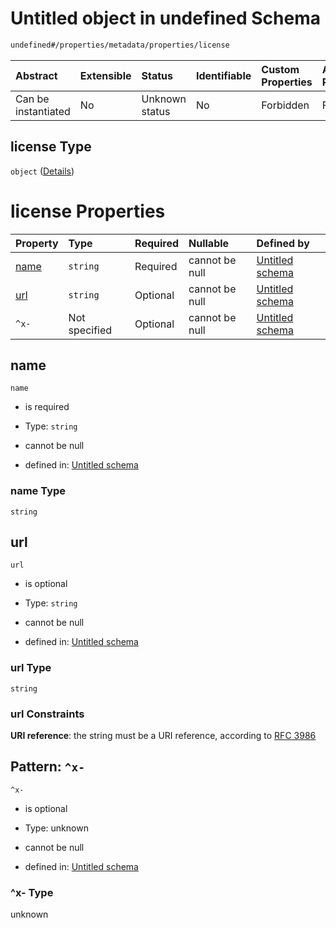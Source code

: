 # Untitled object in undefined Schema

```txt
undefined#/properties/metadata/properties/license
```



| Abstract            | Extensible | Status         | Identifiable | Custom Properties | Additional Properties | Access Restrictions | Defined In                                                        |
| :------------------ | :--------- | :------------- | :----------- | :---------------- | :-------------------- | :------------------ | :---------------------------------------------------------------- |
| Can be instantiated | No         | Unknown status | No           | Forbidden         | Forbidden             | none                | [test.schema.json*](json/test.schema.json "open original schema") |

## license Type

`object` ([Details](test-properties-metadata-properties-license.md))

# license Properties

| Property      | Type          | Required | Nullable       | Defined by                                                                                                                                                       |
| :------------ | :------------ | :------- | :------------- | :--------------------------------------------------------------------------------------------------------------------------------------------------------------- |
| [name](#name) | `string`      | Required | cannot be null | [Untitled schema](test-properties-metadata-properties-license-properties-name.md "undefined#/properties/metadata/properties/license/properties/name")            |
| [url](#url)   | `string`      | Optional | cannot be null | [Untitled schema](test-properties-metadata-properties-license-properties-url.md "undefined#/properties/metadata/properties/license/properties/url")              |
| `^x-`         | Not specified | Optional | cannot be null | [Untitled schema](test-properties-metadata-properties-license-patternproperties-x-.md "undefined#/properties/metadata/properties/license/patternProperties/^x-") |

## name



`name`

*   is required

*   Type: `string`

*   cannot be null

*   defined in: [Untitled schema](test-properties-metadata-properties-license-properties-name.md "undefined#/properties/metadata/properties/license/properties/name")

### name Type

`string`

## url



`url`

*   is optional

*   Type: `string`

*   cannot be null

*   defined in: [Untitled schema](test-properties-metadata-properties-license-properties-url.md "undefined#/properties/metadata/properties/license/properties/url")

### url Type

`string`

### url Constraints

**URI reference**: the string must be a URI reference, according to [RFC 3986](https://tools.ietf.org/html/rfc3986 "check the specification")

## Pattern: `^x-`



`^x-`

*   is optional

*   Type: unknown

*   cannot be null

*   defined in: [Untitled schema](test-properties-metadata-properties-license-patternproperties-x-.md "undefined#/properties/metadata/properties/license/patternProperties/^x-")

### ^x- Type

unknown
